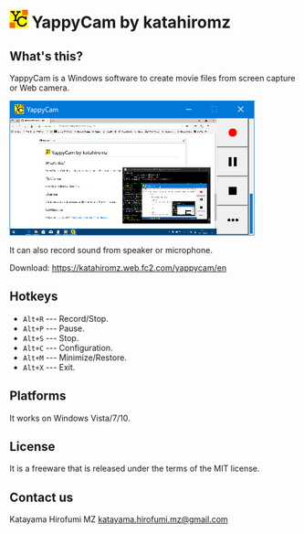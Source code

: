 # ![](images/YappyCam.png "") YappyCam by katahiromz

## What's this?

YappyCam is a Windows software to create movie files from screen capture or Web camera.

![Screenshot](images/screenshot.png "Screenshot")

It can also record sound from speaker or microphone.

Download: https://katahiromz.web.fc2.com/yappycam/en

## Hotkeys

- `Alt+R` --- Record/Stop.
- `Alt+P` --- Pause.
- `Alt+S` --- Stop.
- `Alt+C` --- Configuration.
- `Alt+M` --- Minimize/Restore.
- `Alt+X` --- Exit.

## Platforms

It works on Windows Vista/7/10.

## License

It is a freeware that is released under the terms of the MIT license.

## Contact us

Katayama Hirofumi MZ
katayama.hirofumi.mz@gmail.com

